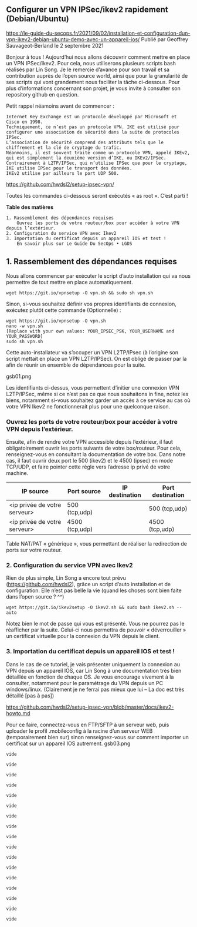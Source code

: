 ## Configurer un VPN IPSec/ikev2 rapidement (Debian/Ubuntu)
https://le-guide-du-secops.fr/2021/09/02/installation-et-configuration-dun-vpn-ikev2-debian-ubuntu-demo-avec-un-appareil-ios/
Publié par Geoffrey Sauvageot-Berland le 2 septembre 2021

Bonjour à tous ! Aujourd’hui nous allons découvrir comment mettre en place un VPN IPSec/Ikev2. Pour cela, nous utiliserons plusieurs scripts bash réalisés par Lin Song. Je le remercie d’avance pour son travail et sa contribution auprès de l’open source world, ainsi que pour la granularité de ses scripts qui vont grandement nous faciliter la tâche ci-dessous. Pour plus d’informations concernant son projet, je vous invite à consulter son repository github en question.

Petit rappel néamoins avant de commencer :
````
Internet Key Exchange est un protocole développé par Microsoft et Cisco en 1998.
Techniquement, ce n’est pas un protocole VPN. IKE est utilisé pour configurer une association de sécurité dans la suite de protocoles IPSec.
L’association de sécurité comprend des attributs tels que le chiffrement et la clé de cryptage du trafic.
Néanmoins, il est souvent traité comme un protocole VPN, appelé IKEv2, qui est simplement la deuxième version d’IKE, ou IKEv2/IPSec.
Contrairement à L2TP/IPSec, qui n’utilise IPSec que pour le cryptage, IKE utilise IPSec pour le transport des données.
IKEv2 utilise par ailleurs le port UDP 500.
````
https://github.com/hwdsl2/setup-ipsec-vpn/

Toutes les commandes ci-dessous seront exécutés « as root ». C’est parti ! 

**Table des matières**

    1. Rassemblement des dépendances requises
        Ouvrez les ports de votre routeur/box pour accéder à votre VPN depuis l’extérieur.
    2. Configuration du service VPN avec Ikev2
    3. Importation du certificat depuis un appareil IOS et test !
        En savoir plus sur Le Guide Du SecOps • LGDS

## 1. Rassemblement des dépendances requises 

Nous allons commencer par exécuter le script d’auto installation qui va nous permettre de tout mettre en place automatiquement.

``wget https://git.io/vpnsetup -O vpn.sh && sudo sh vpn.sh``

Sinon, si-vous souhaitez définir vos propres identifiants de connexion, exécutez plutôt cette commande (Optionnelle) :

````
wget https://git.io/vpnsetup -O vpn.sh
nano -w vpn.sh
[Replace with your own values: YOUR_IPSEC_PSK, YOUR_USERNAME and YOUR_PASSWORD]
sudo sh vpn.sh
````
Cette auto-installateur va s’occuper un VPN L2TP/IPsec (à l’origine son script mettait en place un VPN L2TP/IPSec). On est obligé de passer par la afin de réunir un ensemble de dépendances pour la suite.

gsb01.png

Les identifiants ci-dessus, vous permettent d’initier une connexion VPN L2TP/IPSec, même si ce n’est pas ce que nous souhaitons in fine, notez les biens, notamment si-vous souhaitez garder un accès à ce service au cas où votre VPN Ikev2 ne fonctionnerait plus pour une quelconque raison.

### Ouvrez les ports de votre routeur/box pour accéder à votre VPN depuis l’extérieur.

Ensuite, afin de rendre votre VPN accessible depuis l’extérieur, il faut obligatoirement ouvrir les ports suivants de votre box/routeur. Pour cela, renseignez-vous en consultant la documentation de votre box. Dans notre cas, il faut ouvrir deux port le 500 (ikev2) et le 4500 (ipsec) en mode TCP/UDP, et faire pointer cette règle vers l’adresse ip privé de votre machine. 



| IP source | Port source | IP destination | Port destination |
|-----|-----|------|-----|
|<ip privée de votre serveur>|500 (tcp,udp)|<votre ip publique>|500 (tcp,udp)|
|<ip privée de votre serveur>|4500 (tcp,udp)|<votre ip publique>|4500 (tcp,udp)|

Table NAT/PAT « générique », vous permettant de réaliser la redirection de ports sur votre routeur.
### 2. Configuration du service VPN avec Ikev2

Rien de plus simple, Lin Song a encore tout prévu (https://github.com/hwdsl2), grâce un script d’auto installation et de configuration. Elle n’est pas belle la vie (quand les choses sont bien faite dans l’open source ? ^^)


````
wget https://git.io/ikev2setup -O ikev2.sh && sudo bash ikev2.sh --auto
````
Notez bien le mot de passe qui vous est présenté. Vous ne pourrez pas le réafficher par la suite. Celui-ci nous permettra de pouvoir « déverrouiller » un certificat virtuelle pour la connexion du VPN depuis le client. 

### 3. Importation du certificat depuis un appareil IOS et test !

Dans le cas de ce tutoriel, je vais présenter uniquement la connexion au VPN depuis un appareil IOS, car Lin Song à une documentation très bien détaillée en fonction de chaque OS. Je vous encourage vivement à la consulter, notamment pour le paramétrage du VPN depuis un PC windows/linux. (Clairement je ne ferrai pas mieux que lui – La doc est très détaillé [pas à pas])

https://github.com/hwdsl2/setup-ipsec-vpn/blob/master/docs/ikev2-howto.md

Pour ce faire, connectez-vous en FTP/SFTP à un serveur web, puis uploader le profil .mobileconfig à la racine d’un serveur WEB (temporairement bien sur) sinon renseignez-vous sur comment importer un certificat sur un appareil IOS autrement.
gsb03.png

````
vide
````


````
vide
````


````
vide
````


````
vide
````


````
vide
````


````
vide
````


````
vide
````


````
vide
````


````
vide
````


````
vide
````


````
vide
````


````
vide
````


````
vide
````


````
vide
````


````
vide
````


````
vide
````


````
vide
````







